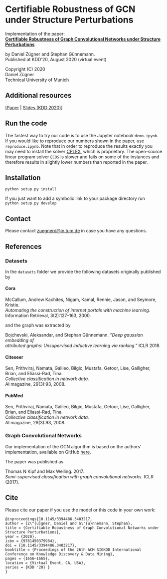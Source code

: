 # Certifiable Robustness of GCN under Structure Perturbations

Implementation of the paper:   
**[Certifiable Robustness of Graph Convolutional Networks under Structure Perturbations](https://dl.acm.org/doi/abs/10.1145/3394486.3403217)**

by Daniel Zügner and Stephan Günnemann.   
Published at KDD'20, August 2020 (virtual event)

Copyright (C) 2020   
Daniel Zügner   
Technical University of Munich    

## Additional resources
[[Paper](https://dl.acm.org/doi/abs/10.1145/3394486.3403217) | [Slides (KDD 2020)](https://www.in.tum.de/fileadmin/w00bws/daml/robust-gcn/kdd_2020_presentation.pdf)]

## Run the code
 
The fastest way to try our code is to use the Jupyter notebook `demo.ipynb`.  
If you would like to reproduce our numbers shown in the paper, use `reproduce.ipynb`. Note that in order to reproduce the results exactly you may need to install the solver [CPLEX](https://www.ibm.com/analytics/cplex-optimizer), which is proprietary. The open-source linear program solver `ECOS` is slower and fails on some of the instances and therefore results in slightly lower numbers than reported in the paper.

## Installation
`python setup.py install`

If you just want to add a symbolic link to your package directory run   
`python setup.py develop`
 
## Contact
Please contact zuegnerd@in.tum.de in case you have any questions.


## References
### Datasets
In the `datasets` folder we provide the following datasets originally published by   
#### Cora
McCallum, Andrew Kachites, Nigam, Kamal, Rennie, Jason, and Seymore, Kristie.  
*Automating the construction of internet portals with machine learning.*   
Information Retrieval, 3(2):127–163, 2000.

and the graph was extracted by

Bojchevski, Aleksandar, and Stephan Günnemann. *"Deep gaussian embedding of   
attributed graphs: Unsupervised inductive learning via ranking."* ICLR 2018.

#### Citeseer
Sen, Prithviraj, Namata, Galileo, Bilgic, Mustafa, Getoor, Lise, Galligher, Brian, and Eliassi-Rad, Tina.   
*Collective classification in network data.*   
AI magazine, 29(3):93, 2008.
#### PubMed
Sen, Prithviraj, Namata, Galileo, Bilgic, Mustafa, Getoor, Lise, Galligher, Brian, and Eliassi-Rad, Tina.   
*Collective classification in network data.*   
AI magazine, 29(3):93, 2008.

### Graph Convolutional Networks
Our implementation of the GCN algorithm is based on the authors' implementation,
available on GitHub [here](https://github.com/tkipf/gcn).

The paper was published as  

Thomas N Kipf and Max Welling. 2017.  
*Semi-supervised classification with graph
convolutional networks.* ICLR (2017).

## Cite
Please cite our paper if you use the model or this code in your own work:

```
@inproceedings{10.1145/3394486.3403217, 
author = {Z\"{u}gner, Daniel and G\"{u}nnemann, Stephan},
title = {Certifiable Robustness of Graph Convolutional Networks under Structure Perturbations},
year = {2020},
isbn = {9781450379984},
doi = {10.1145/3394486.3403217}, 
booktitle = {Proceedings of the 26th ACM SIGKDD International Conference on Knowledge Discovery & Data Mining},
pages = {1656–1665},
location = {Virtual Event, CA, USA},
series = {KDD '20} }
}
```